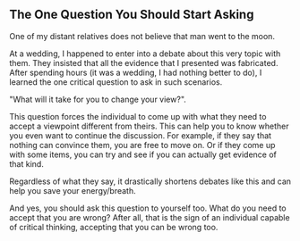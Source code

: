 ## The One Question You Should Start Asking

One of my distant relatives does not believe that man went to the moon.

At a wedding, I happened to enter into a debate about this very topic with them. They insisted that all the evidence that I presented was fabricated. After spending hours (it was a wedding, I had nothing better to do), I learned the one critical question to ask in such scenarios.

"What will it take for you to change your view?".

This question forces the individual to come up with what they need to accept a viewpoint different from theirs. This can help you to know whether you even want to continue the discussion. For example, if they say that nothing can convince them, you are free to move on. Or if they come up with some items, you can try and see if you can actually get evidence of that kind.

Regardless of what they say, it drastically shortens debates like this and can help you save your energy/breath.

And yes, you should ask this question to yourself too. What do you need to accept that you are wrong? After all, that is the sign of an individual capable of critical thinking, accepting that you can be wrong too.